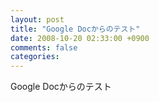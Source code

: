 ```yaml
---
layout: post
title: "Google Docからのテスト"
date: 2008-10-20 02:33:00 +0900
comments: false
categories: 
---
```



Google Docからのテスト

